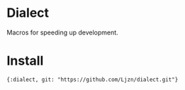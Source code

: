 # Dialect

Macros for speeding up development.


# Install

```
{:dialect, git: "https://github.com/Ljzn/dialect.git"}
```